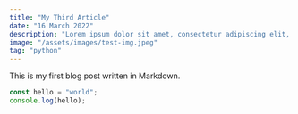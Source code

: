 ```yaml
---
title: "My Third Article"
date: "16 March 2022"
description: "Lorem ipsum dolor sit amet, consectetur adipiscing elit, sed do eiusmod tempor incididunt ut labore et dolore magna aliqua."
image: "/assets/images/test-img.jpeg"
tag: "python"
---
```


This is my first blog post written in Markdown.

```ts
const hello = "world";
console.log(hello);